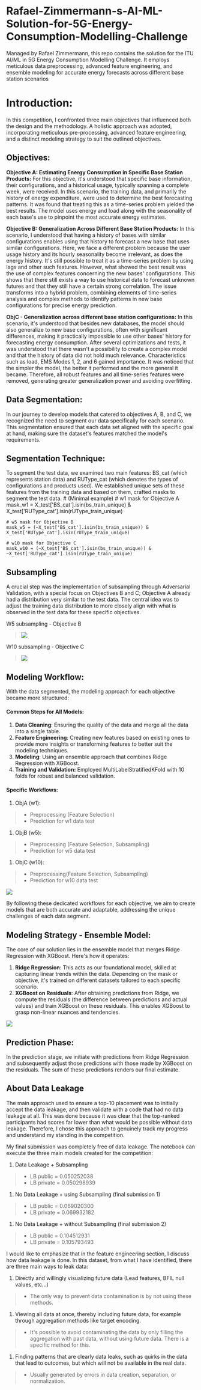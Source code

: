 # Rafael-Zimmermann-s-AI-ML-Solution-for-5G-Energy-Consumption-Modelling-Challenge
Managed by Rafael Zimmermann, this repo contains the solution for the ITU AI/ML in 5G Energy Consumption Modelling Challenge. It employs meticulous data preprocessing, advanced feature engineering, and ensemble modeling for accurate energy forecasts across different base station scenarios

# Introduction:
In this competition, I confronted three main objectives that influenced both the design and the methodology. A holistic approach was adopted, incorporating meticulous pre-processing, advanced feature engineering, and a distinct modeling strategy to suit the outlined objectives.

## Objectives:

**Objective A: Estimating Energy Consumption in Specific Base Station Products:** For this objective, it's understood that specific base information, their configurations, and a historical usage, typically spanning a complete week, were received. In this scenario, the training data, and primarily the history of energy expenditure, were used to determine the best forecasting patterns. It was found that treating this as a time-series problem yielded the best results. The model uses energy and load along with the seasonality of each base's use to pinpoint the most accurate energy estimates.

**Objective B: Generalization Across Different Base Station Products:** In this scenario, I understood that having a history of bases with similar configurations enables using that history to forecast a new base that uses similar configurations. Here, we face a different problem because the user usage history and its hourly seasonality become irrelevant, as does the energy history. It's still possible to treat it as a time-series problem by using lags and other such features. However, what showed the best result was the use of complex features concerning the new bases' configurations. This shows that there still exists a way to use historical data to forecast unknown futures and that they still have a certain strong correlation. The issue transforms into a hybrid problem, combining elements of time-series analysis and complex methods to identify patterns in new base configurations for precise energy prediction.

**ObjC - Generalization across different base station configurations:** In this scenario, it's understood that besides new databases, the model should also generalize to new base configurations, often with significant differences, making it practically impossible to use other bases' history for forecasting energy consumption. After several optimizations and tests, it was understood that there wasn't a possibility to create a complex model and that the history of data did not hold much relevance. Characteristics such as load, EMS Modes 1, 2, and 6 gained importance. It was noticed that the simpler the model, the better it performed and the more general it became. Therefore, all robust features and all time-series features were removed, generating greater generalization power and avoiding overfitting.

## Data Segmentation:

In our journey to develop models that catered to objectives A, B, and C, we recognized the need to segment our data specifically for each scenario. This segmentation ensured that each data set aligned with the specific goal at hand, making sure the dataset's features matched the model's requirements.

## Segmentation Technique:

To segment the test data, we examined two main features: BS_cat (which represents station data) and RUType_cat (which denotes the types of configurations and products used). We established unique sets of these features from the training data and based on them, crafted masks to segment the test data.
    # (Minimal example)
    # w1 mask for Objective A
    mask_w1 = X_test['BS_cat'].isin(bs_train_unique) & X_test['RUType_cat'].isin(rUType_train_unique)

    # w5 mask for Objective B
    mask_w5 = (~X_test['BS_cat'].isin(bs_train_unique)) & X_test['RUType_cat'].isin(rUType_train_unique)

    # w10 mask for Objective C
    mask_w10 = (~X_test['BS_cat'].isin(bs_train_unique)) & ~X_test['RUType_cat'].isin(rUType_train_unique)

## Subsampling
A crucial step was the implementation of subsampling through Adversarial Validation, with a special focus on Objectives B and C; Objective A already had a distribution very similar to the test data. The central idea was to adjust the training data distribution to more closely align with what is observed in the test data for these specific objectives.

W5 subsampling - Objective B
> ![](https://drive.google.com/uc?export=view&id=1TGjEERTl4jdwTdaEHRj35Ai7NsdK2dtW)



W10 subsampling - Objective C
> ![](https://drive.google.com/uc?export=view&id=1fB6IcTZa6J_ucX6Vg6B1a-8Pk_Ldb63-)

## Modeling Workflow:

With the data segmented, the modeling approach for each objective became more structured:
#### Common Steps for All Models:
1. **Data Cleaning**: Ensuring the quality of the data and merge all the data into a single table.
1. **Feature Engineering**: Creating new features based on existing ones to provide more insights or transforming features to better suit the modeling techniques.
1. **Modeling**: Using an ensemble approach that combines Ridge Regression with XGBoost.
1. **Training and Validation:** Employed MultiLabelStratifiedKFold with 10 folds for robust and balanced validation.

#### Specific Workflows:
1. ObjA (w1):
>* Preprocessing (Feature Selection)
>* Prediction for w1 data test
1. ObjB (w5):
>* Preprocessing (Feature Selection, Subsampling)
>* Prediction for w5 data test
1. ObjC (w10):
>* Preprocessing(Feature Selection, Subsampling)
>* Prediction for w10 data test

![](https://drive.google.com/uc?export=view&id=1qFGGuRm_XhuiwhAgFngKXZ-vC2UZy3jv)

By following these dedicated workflows for each objective, we aim to create models that are both accurate and adaptable, addressing the unique challenges of each data segment.

## Modeling Strategy - Ensemble Model:

The core of our solution lies in the ensemble model that merges Ridge Regression with XGBoost. Here's how it operates:
1. **Ridge Regression**: This acts as our foundational model, skilled at capturing linear trends within the data. Depending on the mask or objective, it's trained on different datasets tailored to each specific scenario.
1. **XGBoost on Residuals**: After obtaining predictions from Ridge, we compute the residuals (the difference between predictions and actual values) and train XGBoost on these residuals. This enables XGBoost to grasp non-linear nuances and tendencies.

![](https://drive.google.com/uc?export=view&id=1ezEkXZR94gXS_HFesyKQIdO4Dk_MQDki)

## Prediction Phase:
In the prediction stage, we initiate with predictions from Ridge Regression and subsequently adjust those predictions with those made by XGBoost on the residuals. The sum of these predictions renders our final estimate.

## About Data Leakage

The main approach used to ensure a top-10 placement was to initially accept the data leakage, and then validate with a code that had no data leakage at all. This was done because it was clear that the top-ranked participants had scores far lower than what would be possible without data leakage. Therefore, I chose this approach to genuinely track my progress and understand my standing in the competition.

My final submission was completely free of data leakage. The notebook can execute the three main models created for the competition:

1. Data Leakage + Subsampling
>* LB public = 0.050252038
>* LB private = 0.050298939
1. No Data Leakage + using Subsampling (final submission 1)
>* LB public = 0.069020300
>* LB private = 0.069932182
1. No Data Leakage + without Subsampling (final submission 2)
>* LB public = 0.104512931
>* LB private = 0.105793493

I would like to emphasize that in the feature engineering section, I discuss how data leakage is done. In this dataset, from what I have identified, there are three main ways to leak data:
1. Directly and willingly visualizing future data (Lead features, BFIL null values, etc...)
>* The only way to prevent data contamination is by not using these methods.
1. Viewing all data at once, thereby including future data, for example through aggregation methods like target encoding.
>* It's possible to avoid contaminating the data by only filling the aggregation with past data, without using future data. There is a specific method for this.
1. Finding patterns that are clearly data leaks, such as quirks in the data that lead to outcomes, but which will not be available in the real data.
>* Usually generated by errors in data creation, separation, or normalization.

